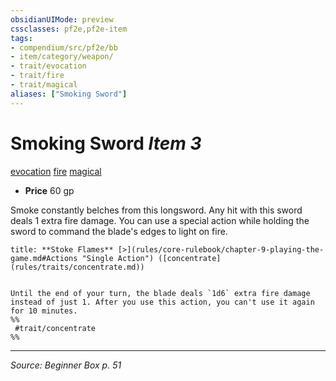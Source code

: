```yaml
---
obsidianUIMode: preview
cssclasses: pf2e,pf2e-item
tags:
- compendium/src/pf2e/bb
- item/category/weapon/
- trait/evocation
- trait/fire
- trait/magical
aliases: ["Smoking Sword"]
---
```

# Smoking Sword *Item 3*  
[evocation](rules/traits/evocation.md "Evocation School Trait")  [fire](rules/traits/fire.md "Fire Energy & Element Trait")  [magical](rules/traits/magical.md "Magical Item Trait")  

- **Price** 60 gp

Smoke constantly belches from this longsword. Any hit with this sword deals 1 extra fire damage. You can use a special action while holding the sword to command the blade's edges to light on fire.

```ad-embed-ability
title: **Stoke Flames** [>](rules/core-rulebook/chapter-9-playing-the-game.md#Actions "Single Action") ([concentrate](rules/traits/concentrate.md))


Until the end of your turn, the blade deals `1d6` extra fire damage instead of just 1. After you use this action, you can't use it again for 10 minutes.  
%%
 #trait/concentrate 
%%
```


---
*Source: Beginner Box p. 51*